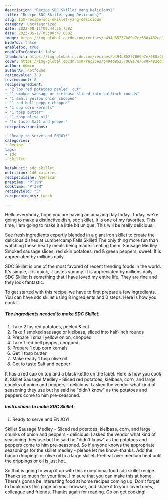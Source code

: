 ```yaml
---
description: "Recipe SDC Skillet yang Delicious}"
title: "Recipe SDC Skillet yang Delicious}"
slug: 150-recipe-sdc-skillet-yang-delicious
category: Uncategorized
date: 2022-08-11T09:44:36.758Z
date: 2023-05-17T05:00:47.650Z
image: https://img-global.cpcdn.com/recipes/b494d85257069e7e/680x482cq70/sdc-skillet-recipe-main-photo.jpg
hideToc: false
enableToc: true
enableTocContent: false
thumbnail: https://img-global.cpcdn.com/recipes/b494d85257069e7e/680x482cq70/sdc-skillet-recipe-main-photo.jpg
cover: https://img-global.cpcdn.com/recipes/b494d85257069e7e/680x482cq70/sdc-skillet-recipe-main-photo.jpg
author: Admin
authorAv: notfound
ratingvalue: 3.9
reviewcount: 8
recipeingredient:
- "2 lbs red potatoes peeled  cut"
- "1 smoked sausage or kielbasa sliced into halfinch rounds"
- "1 small yellow onion chopped"
- "1 red bell pepper chopped"
- "1 cup corn kernals"
- "1 tbsp butter"
- "1 tbsp olive oil"
- "to taste Salt and pepper"
recipeinstructions:

- "Ready to serve and ENJOY!"
categories:
- Recipe
tags:
- sdc
- skillet

katakunci: sdc skillet 
nutrition: 146 calories
recipecuisine: American
preptime: "PT19M"
cooktime: "PT37M"
recipeyield: "3"
recipecategory: Lunch

---
```



Hello everybody, hope you are having an amazing day today. Today, we're going to make a distinctive dish, sdc skillet. It is one of my favorites. This time, I am going to make it a little bit unique. This will be really delicious.

See fresh ingredients expertly blended in a giant iron skillet to create the delicious dishes at Lumbercamp Falls Skillet! The only thing more fun than watching these hearty meals being made is eating them. Sausage Medley Smoked sausage slices, red skin potatoes, red &amp; green peppers, sweet. It is appreciated by millions daily.

SDC Skillet is one of the most favored of recent trending foods in the world. It's simple, it is quick, it tastes yummy. It is appreciated by millions daily. SDC Skillet is something that I have loved my entire life. They are fine and they look fantastic.


To get started with this recipe, we have to first prepare a few ingredients. You can have sdc skillet using 8 ingredients and 0 steps. Here is how you cook it.

<!--inarticleads1-->

##### The ingredients needed to make SDC Skillet:

1. Take 2 lbs red potatoes, peeled &amp; cut
1. Take 1 smoked sausage or kielbasa, sliced into half-inch rounds
1. Prepare 1 small yellow onion, chopped
1. Take 1 red bell pepper, chopped
1. Prepare 1 cup corn kernals
1. Get 1 tbsp butter
1. Make ready 1 tbsp olive oil
1. Get to taste Salt and pepper


It has a red cap on top and a black kettle on the label. Here is how you cook it. Skillet Sausage Medley - Sliced red potatoes, kielbasa, corn, and large chunks of onion and peppers - delicious! I asked the vendor what kind of seasoning they use but he said he &#34;didn&#39;t know&#34; as the potatoes and peppers come to him pre-seasoned. 

<!--inarticleads2-->

##### Instructions to make SDC Skillet:


1. Ready to serve and ENJOY!

Skillet Sausage Medley - Sliced red potatoes, kielbasa, corn, and large chunks of onion and peppers - delicious! I asked the vendor what kind of seasoning they use but he said he &#34;didn&#39;t know&#34; as the potatoes and peppers come to him pre-seasoned. So if anyone knows the appropriate seasonings for the skillet medley - please let me know~thanks. Add the bacon drippings or olive oil to a large skillet. Preheat over medium heat until the drippings or oil is just hot. 

So that is going to wrap it up with this exceptional food sdc skillet recipe. Thanks so much for your time. I'm sure that you can make this at home. There's gonna be interesting food at home recipes coming up. Don't forget to bookmark this page on your browser, and share it to your loved ones, colleague and friends. Thanks again for reading. Go on get cooking!
